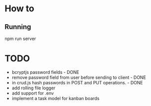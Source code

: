 # How to

## Running
npm run server

# TODO

- bcryptjs password fields - DONE
- remove password field from user before sending to client - DONE
- in crud.js hash passwords in POST and PUT operations. - DONE
- add rolling file logger
- add support for .env
- implement a task model for kanban boards